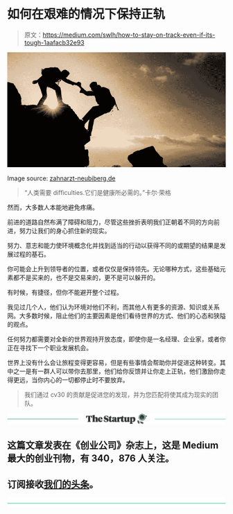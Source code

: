 # 如何在艰难的情况下保持正轨

> 原文：<https://medium.com/swlh/how-to-stay-on-track-even-if-its-tough-1aafacb32e93>

![](img/fffcbfd94e2b6b5206e61665d594da31.png)

Image source: [zahnarzt-neubiberg.de](http://www.zahnarzt-neubiberg.de/)

> “人类需要 diﬃculties.它们是健康所必需的。”卡尔·荣格

然而，大多数人本能地避免疼痛。

前进的道路自然布满了障碍和阻力，尽管这些挫折表明我们正朝着不同的方向前进，努力让我们的身心抓住新的现实。

努力、意志和能力使环境概念化并找到适当的行动以获得不同的或期望的结果是发展过程的基石。

你可能会上升到领导者的位置，或者仅仅是保持领先。无论哪种方式，这些基础元素都不是买来的，也不是交易来的，更不是可以躲开的。

有时候，有捷径，但你不能避开整个过程。

我见过几个人，他们认为环境对他们不利，而其他人有更多的资源、知识或关系网。大多数时候，阻止他们的主要因素是他们看待世界的方式、他们的心态和狭隘的观点。

任何努力都需要对全新的世界观持开放态度，即使你是一名经理、企业家，或者你正在寻找下一个职业发展机会。

世界上没有什么会让旅程变得更容易，但是有些事情会帮助你并促进这种转变。其中之一是有一群人可以带你去那里，他们给你反馈并让你走上正轨，他们激励你走得更远，当你内心的一切都停止时不要放弃。

> 我们通过 cv30 的贡献是促进您的发现，并为您匹配将使其成为现实的团队。

[![](img/308a8d84fb9b2fab43d66c117fcc4bb4.png)](https://medium.com/swlh)

## 这篇文章发表在《创业公司》杂志上，这是 Medium 最大的创业刊物，有 340，876 人关注。

## 订阅接收[我们的头条](http://growthsupply.com/the-startup-newsletter/)。

[![](img/b0164736ea17a63403e660de5dedf91a.png)](https://medium.com/swlh)